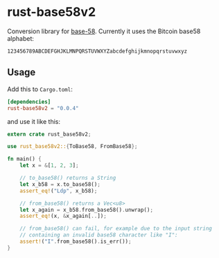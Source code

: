 # rust-base58v2

Conversion library for [base-58](http://en.wikipedia.org/wiki/Base58). Currently it uses the Bitcoin base58 alphabet:

```
123456789ABCDEFGHJKLMNPQRSTUVWXYZabcdefghijkmnopqrstuvwxyz
```


## Usage

Add this to `Cargo.toml`:

```toml
[dependencies]
rust-base58v2 = "0.0.4"
```

and use it like this:

```rust
extern crate rust_base58v2;

use rust_base58v2::{ToBase58, FromBase58};

fn main() {
    let x = &[1, 2, 3];

    // to_base58() returns a String
    let x_b58 = x.to_base58();
    assert_eq!("Ldp", x_b58);

    // from_base58() returns a Vec<u8>
    let x_again = x_b58.from_base58().unwrap();
    assert_eq!(x, &x_again[..]);

    // from_base58() can fail, for example due to the input string
    // containing an invalid base58 character like "I":
    assert!("I".from_base58().is_err());
}
```
